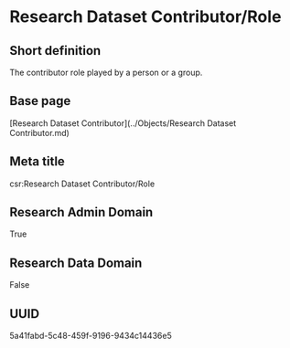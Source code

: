 # Research Dataset Contributor/Role
## Short definition
The contributor role played by a person or a group.
## Base page
[Research Dataset Contributor](../Objects/Research Dataset Contributor.md)
## Meta title
csr:Research Dataset Contributor/Role
## Research Admin Domain
True
## Research Data Domain
False
## UUID
5a41fabd-5c48-459f-9196-9434c14436e5

